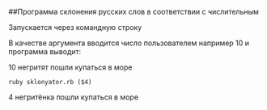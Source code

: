 ##Программа склонения русских слов в соответствии с числительным

Запускается через командную строку

В качестве аргумента вводится число пользователем  например 10 и программа выводит:

10 негритят пошли купаться в море

`ruby sklonyator.rb ($4)`

4 негритёнка пошли купаться в море
